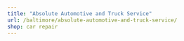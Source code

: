 ```yaml
---
title: "Absolute Automotive and Truck Service"
url: /baltimore/absolute-automotive-and-truck-service/
shop: car repair
---
```

